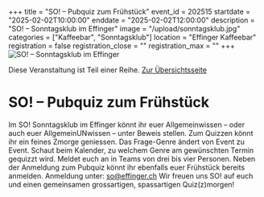 +++
title = "SO! – Pubquiz zum Frühstück"
event_id = 202515
startdate = "2025-02-02T10:00:00"
enddate = "2025-02-02T12:00:00"
description = "SO! – Sonntagsklub im Effinger"
image = "/upload/sonntagsklub.jpg"
categories = ["Kaffeebar", "Sonntagsklub"]
location = "Effinger Kaffeebar"
registration = false
registration_close = ""
registration_max = ""
+++
![SO! – Sonntagsklub im Effinger](/upload/sonntagsklub.jpg)
       
Diese Veranstaltung ist Teil einer Reihe. [Zur Übersichtsseite](/sonntagsklub)

# SO! – Pubquiz zum Frühstück
Im SO! Sonntagsklub im Effinger könnt ihr euer Allgemeinwissen – oder auch euer AllgemeinUNwissen – unter Beweis stellen. Zum Quizzen könnt ihr ein feines Zmorge geniessen.
Das Frage-Genre ändert von Event zu Event. Schaut beim Kalender, zu welchem Genre am gewünschten Termin gequizzt wird.
Meldet euch an in Teams von drei bis vier Personen. Neben der Anmeldung zum Pubquiz könnt ihr ebenfalls euer Frühstück bereits anmelden.
Anmeldung unter: so@effinger.ch
Wir freuen uns SO! auf euch und einen gemeinsamen grossartigen, spassartigen Quiz(z)morgen!
